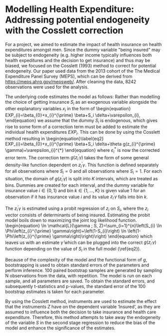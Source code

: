# Modelling Health Expenditure: Addressing potential endogeneity with the Cosslett correction 

For a project, we aimed to estimate the impact of health insurance on health expenditures amongst men. Since the dummy variable "being insured" may be subject to endogeneity (e.g. higher income typically influences both health expeditures and the decision to get insurance) and thus may be biased, we focused on the Cosslett (1993) method to correct for potential endogeneity. Our paper used data from the 2013 cohort of the The Medical Expenditure Panel Survey (MEPS), which can be derived from https://meps.ahrq.gov/mepsweb/. After cleaning the data, 8242 observations were used for the analysis.

The underlying code estimates the model as follows:
Rather than modelling the choice of getting insurance $S_i$ as an exogenous variable alongside the other explanatory variables $x_i$ in the form of
\begin{equation}
    EXP_{i}=\beta_{0}+x_{i}^{\prime} \beta+S_i \delta+\varepsilon_{i},
\end{equation}
we assume that the dummy $S_i$ is endogenous, which gives rise to some form of a correction term must be added to estimate the individual health expenditures $EXP_i$. This can be done by using the Cosslett method resulting in
 \begin{equation}\label{eq2}
    EXP_{i}=\beta_{0}+x_{i}^{\prime} \beta+S_i \delta+\theta g(z_{i}^{\prime} \gamma)+\varepsilon_{i}^{*}
\end{equation}
where $\varepsilon_{i}^{*}$ is now the corrected error term.
The correction term $g(z_{i}^{\prime} \gamma)$ takes the form of some general density-like function dependent on $z_{i}^{\prime} \gamma$. This function is defined separately for all observations where $S_{i} = 0$ and all observations where $S_{i} = 1$. For each situation, the domain of $g(z_{i}^{\prime} \gamma)$ is split into $K$ intervals, which are treated as bins. Dummies are created for each interval, and the dummy variable for insurance value $i\in \{0,1\}$ and bin $k\in\{1,...,K\}$ is given value 1 for an observation if it has insurance value $i$ and its value $z_{i}^{\prime} \gamma$ falls into bin $k$.
 
The $z_{i}^{\prime} \gamma$ is estimated using a probit regression of $z_i$ on $S_i$, where the $z_i$ vector consists of determinants of being insured. Estimating the probit model boils down to maximizing the joint log likelihood function.
 \begin{equation}
     \ln \mathcal{L}(\gamma ; S, Z)=\sum_{i=1}^{n}\left(S_{i} \ln \Phi\left(z_{i}^{\prime} \gamma\right)+\left(1-S_{i}\right) \ln \left(1-\Phi\left(z_{i}^{\prime} \gamma\right)\right)\right)
 \end{equation}
which leaves us with an estimate $\hat{\gamma}$ which can be plugged into the correct $g(z_{i}^{\prime} \gamma)$ function depending on the value of $S_{i}$ in the full model (\ref{eq2}).

Because of the complexity of the model and the functional form of $g$, bootstrapping is used to obtain standard errors of the parameters and perform inference. 100 paired bootstrap samples are generated by sampling N observations from the data, with repetition. The model is run on each sample, and all parameters are saved. To obtain the standard errors, and subsequently t-statistics and p-values, the standard error of the 100 bootstrap estimates is taken for each parameter.

By using the Cosslett method, instruments are used to estimate the effect that the instruments $Z$ have on the dependent variable ‘Insured’, as they are assumed to influence both the decision to take insurance and health care expenditure. Therefore, this method attempts to take away the endogeneity of the variable $S$ in the second stage regression to reduce the bias of the model and enhance the significance of the estimates.
